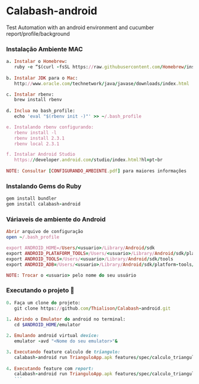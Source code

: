 # Calabash-android
Test Automation with an android environment and cucumber report/profile/background


### Instalação Ambiente MAC

```ruby
a. Instalar o Homebrew:
   ruby -e “$(curl -fsSL https://raw.githubusercontent.com/Homebrew/install/master/install)”
   
b. Instalar JDK para o Mac:
   http://www.oracle.com/technetwork/java/javase/downloads/index.html

c. Instalar rbenv:
   brew install rbenv
   
d. Inclua no bash_profile:
   echo 'eval "$(rbenv init -)"' >> ~/.bash_profile

e. Instalando rbenv configurando:
   rbenv install -l
   rbenv install 2.3.1
   rbenv local 2.3.1

f. Instalar Android Studio
   https://developer.android.com/studio/index.html?hl=pt-br
      
NOTE: Consultar [CONFIGURANDO_AMBIENTE.pdf] para maiores informações
```

### Instalando Gems do Ruby

```ruby
gem install bundler
gem install calabash-android
```

### Váriaveis de ambiente do Android

```ruby
Abrir arquivo de configuração
open ~/.bash_profile

export ANDROID_HOME=/Users/<usuario>/Library/Android/sdk
export ANDROID_PLATAFORM_TOOLS=/Users/<usuario>/Library/Android/sdk/platform-tools
export ANDROID_TOOLS=/Users/<usuario>/Library/Android/sdk/tools
export ANDROID_ADB=/Users/<usuario>/Library/Android/sdk/platform-tools/adb

NOTE: Trocar o <usuario> pelo nome do seu usuário
```


### Executando o projeto :dart:

```ruby
0. Faça um clone do projeto:
   git clone https://github.com/Thialison/Calabash-android.git
   
1. Abrindo o Emulator do android no terminal:
   cd $ANDROID_HOME/emulator

2. Emulando android virtual device: 
   emulator -avd "<Nome do seu emulator>"&

3. Executando feature calculo de triangulo: 
   calabash-android run TrianguloApp.apk features/spec/calculo_triangulo.feature
   
4. Executando feature com report: 
   calabash-android run TrianguloApp.apk features/spec/calculo_triangulo.feature -p report
   ```
